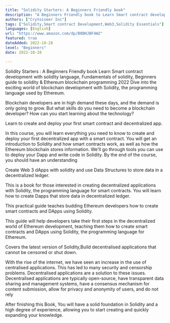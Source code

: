 ```yaml
---
title: "Solidity Starters: A Beginners Friendly book"
description: "A Beginners Friendly book to Learn Smart contract development with solidity language, Fundamentals of solidity, Beginners guide to solidity & Ethereum blockchain programming 2022."
authors: ["Crytoineer Inc"]
tags: ["Solidity,Smart contract Development,Web3,Solidity Essentials"]
languages: [English]
url: "https://www.amazon.com/dp/B0BHJBF4W2"
featured: true
dateAdded: 2022-10-28
level: "Beginners"
date: 2022-10-28

---
```


Solidity Starters : A Beginners Friendly book 
Learn Smart contract development with solidity language, Fundamentals of solidity, Beginners guide to solidity & Ethereum blockchain programming 2022
Dive into the exciting world of blockchain development with Solidity, the programming language used by Ethereum.

Blockchain developers are in high demand these days, and the demand is only going to grow. But what skills do you need to become a blockchain developer? How can you start learning about the technology?

Learn to create and deploy your first smart contract and decentralized app.

In this course, you will learn everything you need to know to create and deploy your first decentralized app with a smart contract. You will get an introduction to Solidity and how smart contracts work, as well as how the Ethereum blockchain stores information. We'll go through tools you can use to deploy your Dapp and write code in Solidity. By the end of the course, you should have an understanding

Create Web 3 dApps with solidity and use Data Structures to store data in a decentralized ledger.

This is a book for those interested in creating decentralized applications with Solidity, the programming language for smart contracts. You will learn how to create Dapps that store data in decentralized ledger.

This practical guide teaches budding Ethereum developers how to create smart contracts and DApps using Solidity.

This guide will help developers take their first steps in the decentralized world of Ethereum development, teaching them how to create smart contracts and DApps using Solidity, the programming language for Ethereum.

Covers the latest version of Solidity,Build decentralised applications that cannot be censored or shut down.

With the rise of the internet, we have seen an increase in the use of centralised applications. This has led to many security and censorship problems. Decentralised applications are a solution to these issues. Decentralised applications are typically open-source, have transparent data sharing and management systems, have a consensus mechanism for content submission, allow for privacy and anonymity of users, and do not rely


After finishing this Book, You will have a solid foundation in Solidity and a high degree of experience, allowing you to start creating and quickly expanding your knowledge.

